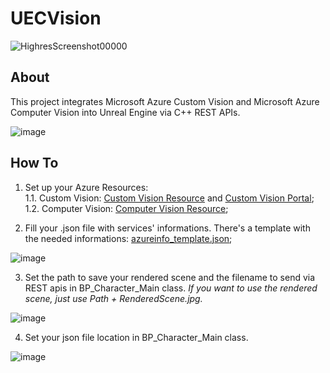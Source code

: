 # UECVision

![HighresScreenshot00000](https://user-images.githubusercontent.com/77353979/158843292-6282029b-fd67-46a8-8b3b-d093b3ad4939.png)

## About

This project integrates Microsoft Azure Custom Vision and Microsoft Azure Computer Vision into Unreal Engine via C++ REST APIs.

![image](https://user-images.githubusercontent.com/77353979/158843490-7c671ab0-3e20-4bbc-b3e5-c23eaa095a9e.png)

## How To

1. Set up your Azure Resources:  
1.1. Custom Vision: [Custom Vision Resource](https://azure.microsoft.com/en-us/services/cognitive-services/custom-vision-service/) and [Custom Vision Portal](https://www.customvision.ai/);  
1.2. Computer Vision: [Computer Vision Resource](https://azure.microsoft.com/en-us/services/cognitive-services/computer-vision/);

2. Fill your .json file with services' informations. There's a template with the needed informations: [azureinfo_template.json](https://github.com/lucoiso/UECVision/blob/main/azureinfo_template.json);  

![image](https://user-images.githubusercontent.com/77353979/158842656-b1de6ce0-f11b-445d-8cc9-8b9662ee6176.png)

3. Set the path to save your rendered scene and the filename to send via REST apis in BP_Character_Main class. _If you want to use the rendered scene, just use Path + RenderedScene.jpg._  

![image](https://user-images.githubusercontent.com/77353979/158842200-cb3326a3-4b9f-4f73-970a-5fa660b9ba81.png)

4. Set your json file location in BP_Character_Main class.  

![image](https://user-images.githubusercontent.com/77353979/158842233-4df8f698-8c80-4b94-8c9a-8fce0e34b6b5.png)

